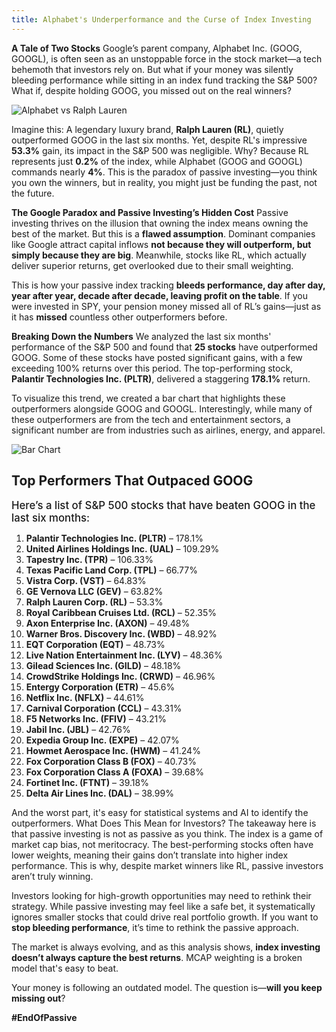 ```yaml
---
title: Alphabet's Underperformance and the Curse of Index Investing
---
```


**A Tale of Two Stocks** Google’s parent company, Alphabet Inc. (GOOG, GOOGL), is often seen as an unstoppable force in the stock market—a tech behemoth that investors rely on. But what if your money was silently bleeding performance while sitting in an index fund tracking the S&P 500? What if, despite holding GOOG, you missed out on the real winners?

![Alphabet vs Ralph Lauren](https://media.licdn.com/dms/image/v2/D4E12AQG4vm-E46cY_g/article-inline_image-shrink_1500_2232/B4EZVkBysjHUAU-/0/1741139946746?e=1755129600&v=beta&t=yKTNOy27HKnHH3EHN835bnJTLHg4fWEDl-jAPiv6QWo)

Imagine this: A legendary luxury brand, **Ralph Lauren (RL)**, quietly outperformed GOOG in the last six months. Yet, despite RL's impressive **53.3%** gain, its impact in the S&P 500 was negligible. Why? Because RL represents just **0.2%** of the index, while Alphabet (GOOG and GOOGL) commands nearly **4%**. This is the paradox of passive investing—you think you own the winners, but in reality, you might just be funding the past, not the future.

**The Google Paradox and Passive Investing’s Hidden Cost** Passive investing thrives on the illusion that owning the index means owning the best of the market. But this is a **flawed assumption**. Dominant companies like Google attract capital inflows **not because they will outperform, but simply because they are big**. Meanwhile, stocks like RL, which actually deliver superior returns, get overlooked due to their small weighting.

This is how your passive index tracking **bleeds performance, day after day, year after year, decade after decade, leaving profit on the table**. If you were invested in SPY, your pension money missed all of RL’s gains—just as it has **missed** countless other outperformers before.

**Breaking Down the Numbers** We analyzed the last six months' performance of the S&P 500 and found that **25 stocks** have outperformed GOOG. Some of these stocks have posted significant gains, with a few exceeding 100% returns over this period. The top-performing stock, **Palantir Technologies Inc. (PLTR)**, delivered a staggering **178.1%** return.

To visualize this trend, we created a bar chart that highlights these outperformers alongside GOOG and GOOGL. Interestingly, while many of these outperformers are from the tech and entertainment sectors, a significant number are from industries such as airlines, energy, and apparel.


![Bar Chart](https://media.licdn.com/dms/image/v2/D4E12AQFkLJTDnnI3kA/article-inline_image-shrink_1500_2232/B4EZVkBWf9H0AY-/0/1741139831463?e=1755129600&v=beta&t=ZWgc8KRFDbhna4OMB2MdsXXdTOPnBZ839Z1eV2vMios)

## Top Performers That Outpaced GOOG

<p style="font-size: 1.05rem; font-weight: 500; margin-top: 0.5em; margin-bottom: 0.5em">Here’s a list of S&P 500 stocks that have beaten GOOG in the last six months:</p>



1. **Palantir Technologies Inc. (PLTR)** – 178.1%
2. **United Airlines Holdings Inc. (UAL)** – 109.29%
3. **Tapestry Inc. (TPR)** – 106.33%
4. **Texas Pacific Land Corp. (TPL)** – 66.77%
5. **Vistra Corp. (VST)** – 64.83%
6. **GE Vernova LLC (GEV)** – 63.82%
7. **Ralph Lauren Corp. (RL)** – 53.3%
8. **Royal Caribbean Cruises Ltd. (RCL)** – 52.35%
9. **Axon Enterprise Inc. (AXON)** – 49.48%
10. **Warner Bros. Discovery Inc. (WBD)** – 48.92%
11. **EQT Corporation (EQT)** – 48.73%
12. **Live Nation Entertainment Inc. (LYV)** – 48.36%
13. **Gilead Sciences Inc. (GILD)** – 48.18%
14. **CrowdStrike Holdings Inc. (CRWD)** – 46.96%
15. **Entergy Corporation (ETR)** – 45.6%
16. **Netflix Inc. (NFLX)** – 44.61%
17. **Carnival Corporation (CCL)** – 43.31%
18. **F5 Networks Inc. (FFIV)** – 43.21%
19. **Jabil Inc. (JBL)** – 42.76%
20. **Expedia Group Inc. (EXPE)** – 42.07%
21. **Howmet Aerospace Inc. (HWM)** – 41.24%
22. **Fox Corporation Class B (FOX)** – 40.73%
23. **Fox Corporation Class A (FOXA)** – 39.68%
24. **Fortinet Inc. (FTNT)** – 39.18%
25. **Delta Air Lines Inc. (DAL)** – 38.99%



And the worst part, it's easy for statistical systems and AI to identify the outperformers. What Does This Mean for Investors? The takeaway here is that passive investing is not as passive as you think. The index is a game of market cap bias, not meritocracy. The best-performing stocks often have lower weights, meaning their gains don’t translate into higher index performance. This is why, despite market winners like RL, passive investors aren’t truly winning.

Investors looking for high-growth opportunities may need to rethink their strategy. While passive investing may feel like a safe bet, it systematically ignores smaller stocks that could drive real portfolio growth. If you want to **stop bleeding performance**, it’s time to rethink the passive approach.

The market is always evolving, and as this analysis shows, **index investing doesn’t always capture the best returns**. MCAP weighting is a broken model that's easy to beat.

Your money is following an outdated model. The question is—**will you keep missing out**?

**#EndOfPassive**
